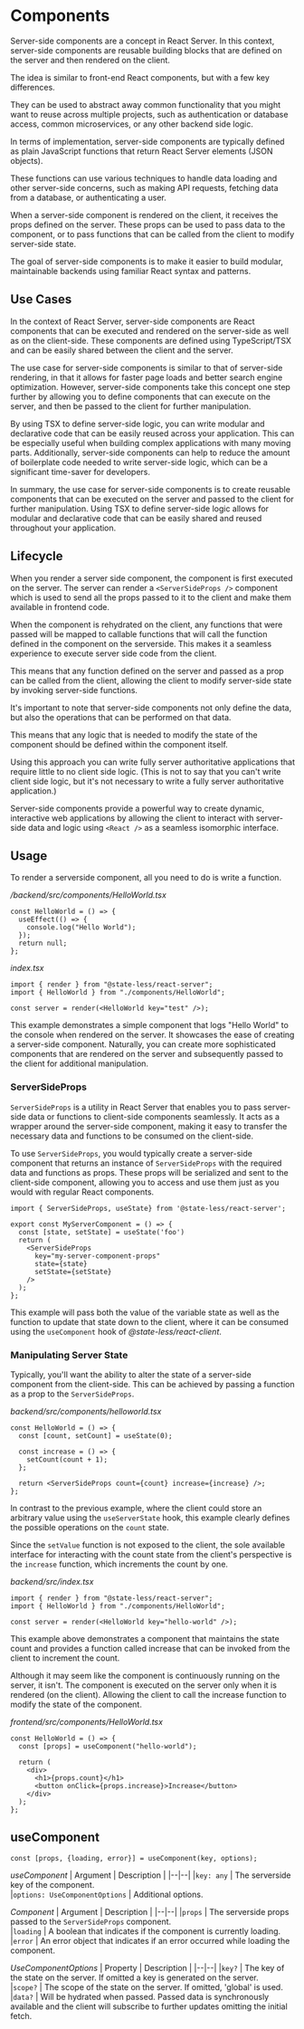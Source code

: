 # Components

Server-side components are a concept in React Server. In this context, server-side components are reusable building blocks that are defined on the server and then rendered on the client.

The idea is similar to front-end React components, but with a few key differences.

They can be used to abstract away common functionality that you might want to reuse across multiple projects, such as authentication or database access, common microservices, or any other backend side logic.

In terms of implementation, server-side components are typically defined as plain JavaScript functions that return React Server elements (JSON objects).

These functions can use various techniques to handle data loading and other server-side concerns, such as making API requests, fetching data from a database, or authenticating a user.

When a server-side component is rendered on the client, it receives the props defined on the server. These props can be used to pass data to the component, or to pass functions that can be called from the client to modify server-side state.

The goal of server-side components is to make it easier to build modular, maintainable backends using familiar React syntax and patterns.

## Use Cases

In the context of React Server, server-side components are React components that can be executed and rendered on the server-side as well as on the client-side. These components are defined using TypeScript/TSX and can be easily shared between the client and the server.

The use case for server-side components is similar to that of server-side rendering, in that it allows for faster page loads and better search engine optimization. However, server-side components take this concept one step further by allowing you to define components that can execute on the server, and then be passed to the client for further manipulation.

By using TSX to define server-side logic, you can write modular and declarative code that can be easily reused across your application. This can be especially useful when building complex applications with many moving parts. Additionally, server-side components can help to reduce the amount of boilerplate code needed to write server-side logic, which can be a significant time-saver for developers.

In summary, the use case for server-side components is to create reusable components that can be executed on the server and passed to the client for further manipulation. Using TSX to define server-side logic allows for modular and declarative code that can be easily shared and reused throughout your application.

## Lifecycle

When you render a server side component, the component is first executed on the server. The server can render a `<ServerSideProps />` component which is used to send all the props passed to it to the client and make them available in frontend code.

When the component is rehydrated on the client, any functions that were passed will be mapped to callable functions that will call the function defined in the component on the serverside. This makes it a seamless experience to execute server side code from the client.

This means that any function defined on the server and passed as a prop can be called from the client, allowing the client to modify server-side state by invoking server-side functions.

It's important to note that server-side components not only define the data, but also the operations that can be performed on that data.

This means that any logic that is needed to modify the state of the component should be defined within the component itself.

Using this approach you can write fully server authoritative applications that require little to no client side logic. (This is not to say that you can't write client side logic, but it's not necessary to write a fully server authoritative application.)

Server-side components provide a powerful way to create dynamic, interactive web applications by allowing the client to interact with server-side data and logic using `<React />` as a seamless isomorphic interface.

## Usage

To render a serverside component, all you need to do is write a function.

_/backend/src/components/HelloWorld.tsx_

```tsx
const HelloWorld = () => {
  useEffect(() => {
    console.log("Hello World");
  });
  return null;
};
```

_index.tsx_

```tsx
import { render } from "@state-less/react-server";
import { HelloWorld } from "./components/HelloWorld";

const server = render(<HelloWorld key="test" />);
```

This example demonstrates a simple component that logs "Hello World" to the console when rendered on the server. It showcases the ease of creating a server-side component. Naturally, you can create more sophisticated components that are rendered on the server and subsequently passed to the client for additional manipulation.

### ServerSideProps
`ServerSideProps` is a utility in React Server that enables you to pass server-side data or functions to client-side components seamlessly. It acts as a wrapper around the server-side component, making it easy to transfer the necessary data and functions to be consumed on the client-side.

To use `ServerSideProps`, you would typically create a server-side component that returns an instance of `ServerSideProps` with the required data and functions as props. These props will be serialized and sent to the client-side component, allowing you to access and use them just as you would with regular React components.

```
import { ServerSideProps, useState} from '@state-less/react-server';

export const MyServerComponent = () => {
  const [state, setState] = useState('foo')
  return (
    <ServerSideProps
      key="my-server-component-props"
      state={state}
      setState={setState}
    />
  );
};
```
This example will pass both the value of the variable state as well as the function to update that state down to the client, where it can be consumed using the `useComponent` hook of *@state-less/react-client*.
### Manipulating Server State

Typically, you'll want the ability to alter the state of a server-side component from the client-side. This can be achieved by passing a function as a prop to the `ServerSideProps`.

_backend/src/components/helloworld.tsx_

```tsx
const HelloWorld = () => {
  const [count, setCount] = useState(0);

  const increase = () => {
    setCount(count + 1);
  };

  return <ServerSideProps count={count} increase={increase} />;
};
```

In contrast to the previous example, where the client could store an arbitrary value using the `useServerState` hook, this example clearly defines the possible operations on the `count` state.

Since the `setValue` function is not exposed to the client, the sole available interface for interacting with the count state from the client's perspective is the `increase` function, which increments the count by one.

_backend/src/index.tsx_

```tsx
import { render } from "@state-less/react-server";
import { HelloWorld } from "./components/HelloWorld";

const server = render(<HelloWorld key="hello-world" />);
```

This example above demonstrates a component that maintains the state count and provides a function called increase that can be invoked from the client to increment the count.

Although it may seem like the component is continuously running on the server, it isn't. The component is executed on the server only when it is rendered (on the client). Allowing the client to call the increase function to modify the state of the component.

_frontend/src/components/HelloWorld.tsx_

```tsx
const HelloWorld = () => {
  const [props] = useComponent("hello-world");

  return (
    <div>
      <h1>{props.count}</h1>
      <button onClick={props.increase}>Increase</button>
    </div>
  );
};
```

## useComponent

```tsx
const [props, {loading, error}] = useComponent(key, options);
```

_useComponent_
| Argument | Description |
|--|--|
|`key: any` | The serverside key of the component.  
|`options: UseComponentOptions` | Additional options.

_Component_
| Argument | Description |
|--|--|
|`props` | The serverside props passed to the `ServerSideProps` component.  
|`loading` | A boolean that indicates if the component is currently loading.  
|`error` | An error object that indicates if an error occurred while loading the component.

_UseComponentOptions_
| Property | Description |
|--|--|
|`key?` | The key of the state on the server. If omitted a key is generated on the server.  
|`scope?` | The scope of the state on the server. If omitted, 'global' is used.
|`data?`  | Will be hydrated when passed. Passed data is synchronously available and the client will subscribe to further updates omitting the initial fetch.

